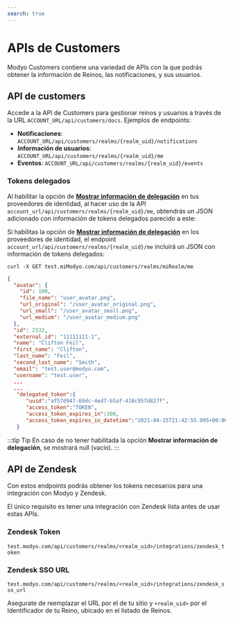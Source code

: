```yaml
---
search: true
---
```


# APIs de Customers

Modyo Customers contiene una variedad de APIs con la que podrás obtener la información de Reinos, las notificaciones, y sus usuarios.


## API de customers

Accede a la API de Customers para gestionar reinos y usuarios a través de la URL `ACCOUNT_URL/api/customers/docs`. Ejemplos de endpoints:

- **Notificaciones**: `ACCOUNT_URL/api/customers/realms/{realm_uid}/notifications`
- **Información de usuarios**: `ACCOUNT_URL/api/customers/realms/{realm_uid}/me`
- **Eventos**: `ACCOUNT_URL/api/customers/realms/{realm_uid}/events`


### Tokens delegados

Al habilitar la opción de [**Mostrar información de delegación**](/es/platform/core/integrations/identity-providers.html) en tus proveedores de identidad, al hacer uso de la API `account_url/api/customers/realms/{realm_uid}/me`, obtendrás un JSON adicionado con información de tokens delegados parecido a este:

Si habilitas la opción de [**Mostrar información de delegación**](/es/platform/core/integrations/identity-providers.html) en los proveedores de identidad, el endpoint `account_url/api/customers/realms/{realm_uid}/me` incluirá un JSON con información de tokens delegados:


``curl -X GET test.miModyo.com/api/customers/realms/miRealm/me``

```json
{
  "avatar": {
    "id": 100,
    "file_name": "user_avatar.png",
    "url_original": "/user_avatar_original.png",
    "url_small": "/user_avatar_small.png",
    "url_medium": "/user_avatar_medium.png"
  },
  "id": 2332,
  "external_id": "11111111-1",
  "name": "Clifton Feil",
  "first_name": "Clifton",
  "last_name": "Feil",
  "second_last_name": "Smith",
  "email": "test.user@modyo.com",
  "username": "test.user",
  ...
  ...
   "delegated_token":{
      "uuid":"af57d947-69dc-4ed7-b5af-418c957d827f",
      "access_token":"TOKEN",
      "access_token_expires_in":300,
      "access_token_expires_in_datetime":"2021-04-15T21:42:55.995+00:00"
   }
```

:::tip Tip
En caso de no tener habilitada la opción **Mostrar información de delegación**, se mostrará null (vacío).
:::

## API de Zendesk

Con estos endpoints podrás obtener los tokens necesarios para una integración con Modyo y Zendesk.

El único requisito es tener una integración con Zendesk lista antes de usar estas APIs.

### Zendesk Token

`test.modyo.com/api/customers/realms/<realm_uid>/integrations/zendesk_token`

### Zendesk SSO URL

`test.modyo.com/api/customers/realms/<realm_uid>/integrations/zendesk_sso_url`

Asegurate de reemplazar el URL por el de tu sitio y `<realm_uid>` por el Identificador de tu Reino, ubicado en el listado de Reinos.

